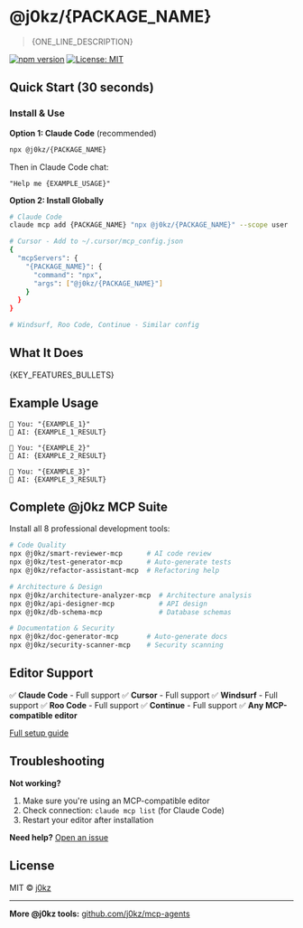 # @j0kz/{PACKAGE_NAME}

> {ONE_LINE_DESCRIPTION}

[![npm version](https://img.shields.io/npm/v/@j0kz/{PACKAGE_NAME})](https://www.npmjs.com/package/@j0kz/{PACKAGE_NAME})
[![License: MIT](https://img.shields.io/badge/License-MIT-yellow.svg)](LICENSE)

## Quick Start (30 seconds)

### Install & Use

**Option 1: Claude Code** (recommended)
```bash
npx @j0kz/{PACKAGE_NAME}
```
Then in Claude Code chat:
```
"Help me {EXAMPLE_USAGE}"
```

**Option 2: Install Globally**
```bash
# Claude Code
claude mcp add {PACKAGE_NAME} "npx @j0kz/{PACKAGE_NAME}" --scope user

# Cursor - Add to ~/.cursor/mcp_config.json
{
  "mcpServers": {
    "{PACKAGE_NAME}": {
      "command": "npx",
      "args": ["@j0kz/{PACKAGE_NAME}"]
    }
  }
}

# Windsurf, Roo Code, Continue - Similar config
```

## What It Does

{KEY_FEATURES_BULLETS}

## Example Usage

```
💬 You: "{EXAMPLE_1}"
🤖 AI: {EXAMPLE_1_RESULT}

💬 You: "{EXAMPLE_2}"
🤖 AI: {EXAMPLE_2_RESULT}

💬 You: "{EXAMPLE_3}"
🤖 AI: {EXAMPLE_3_RESULT}
```

## Complete @j0kz MCP Suite

Install all 8 professional development tools:

```bash
# Code Quality
npx @j0kz/smart-reviewer-mcp      # AI code review
npx @j0kz/test-generator-mcp      # Auto-generate tests
npx @j0kz/refactor-assistant-mcp  # Refactoring help

# Architecture & Design
npx @j0kz/architecture-analyzer-mcp  # Architecture analysis
npx @j0kz/api-designer-mcp           # API design
npx @j0kz/db-schema-mcp              # Database schemas

# Documentation & Security
npx @j0kz/doc-generator-mcp       # Auto-generate docs
npx @j0kz/security-scanner-mcp    # Security scanning
```

## Editor Support

✅ **Claude Code** - Full support
✅ **Cursor** - Full support
✅ **Windsurf** - Full support
✅ **Roo Code** - Full support
✅ **Continue** - Full support
✅ **Any MCP-compatible editor**

[Full setup guide](https://github.com/j0kz/mcp-agents#editor-setup)

## Troubleshooting

**Not working?**
1. Make sure you're using an MCP-compatible editor
2. Check connection: `claude mcp list` (for Claude Code)
3. Restart your editor after installation

**Need help?** [Open an issue](https://github.com/j0kz/mcp-agents/issues)

## License

MIT © [j0kz](https://github.com/j0kz)

---

**More @j0kz tools:** [github.com/j0kz/mcp-agents](https://github.com/j0kz/mcp-agents)

